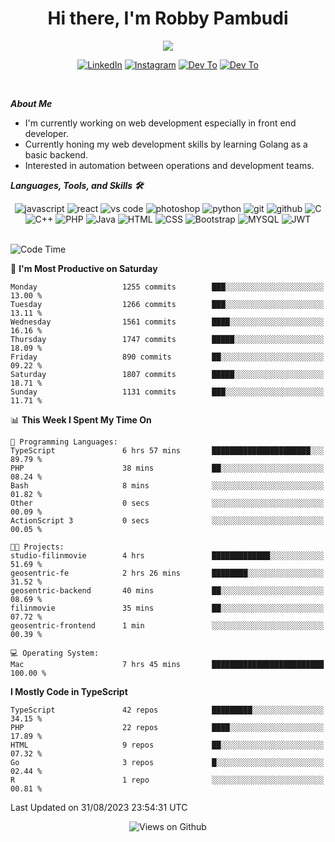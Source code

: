 <div align="center">
   <h1>Hi there, I'm Robby Pambudi </h1>

<img src="https://pronoun.cyou/x/y?subject=He&object=Him&height=20"> 
</div>

<p align='center'>
   <a href="https://www.linkedin.com/in/robbypambudi" target="_blank"><img src="https://img.shields.io/badge/LinkedIn-0077B5?style=for-the-badge&logo=linkedin&logoColor=white" alt="LinkedIn"></a>
   <a href="https://www.instagram.com/robbypambudi" target="_blank"><img src="https://img.shields.io/badge/Instagram-E4405F?style=for-the-badge&logo=instagram&logoColor=white" alt="Instagram"></a>
   <a href="https://dev.to/robbypambudi" target="_blank"><img src="https://img.shields.io/badge/dev.to-0A0A0A?style=for-the-badge&logo=dev.to&logoColor=white" alt="Dev To"></a>
   <a href="https://www.facebook.com/robbyulungpambudi" target="_blank"><img src="https://img.shields.io/badge/Facebook-1877F2?style=for-the-badge&logo=facebook&logoColor=white" alt="Dev To"></a>

</p> <p>
<br>
   
***About Me***
   
- I'm currently working on web development especially in front end developer.
- Currently honing my web development skills by learning Golang as a basic backend.
- Interested in automation between operations and development teams.
 
   
***Languages, Tools, and Skills 🛠***

   <div align="center">
   <img src="https://img.shields.io/badge/JavaScript-F7DF1E?style=for-the-badge&logo=javascript&logoColor=black" alt="javascript" />
      <img src="https://img.shields.io/badge/React-61DAFB?style=for-the-badge&logo=react&logoColor=black" alt="react" />
      <img src="https://img.shields.io/badge/vs%20code-007ACC?style=for-the-badge&logo=visual%20studio%20code&logoColor=white" alt="vs code" />
      <img src="https://img.shields.io/badge/adobe%20photoshop-31A8FF?style=for-the-badge&logo=adobe%20photoshop&logoColor=white" alt="photoshop" />
      <img src="https://img.shields.io/badge/python-3776AB?style=for-the-badge&logo=python&logoColor=white" alt="python" />
      <img src="https://img.shields.io/badge/Git-F05032?style=for-the-badge&logo=git&logoColor=white" alt="git" />
      <img src="https://img.shields.io/badge/GitHub-100000?style=for-the-badge&logo=github&logoColor=white" alt="github" />
      <img src="https://img.shields.io/badge/c-%2300599C.svg?style=for-the-badge&logo=c&logoColor=white" alt="C" />
      <img src="https://img.shields.io/badge/c++-%2300599C.svg?style=for-the-badge&logo=c%2B%2B&logoColor=white" alt="C++" />   
      <img src="https://img.shields.io/badge/PHP-777BB4?style=for-the-badge&logo=php&logoColor=white" alt="PHP" />
      <img src="https://img.shields.io/badge/Java-ED8B00?style=for-the-badge&logo=java&logoColor=white" alt="Java"/>
      <img src="https://img.shields.io/badge/HTML5-E34F26?style=for-the-badge&logo=html5&logoColor=white" alt="HTML" />
      <img src="https://img.shields.io/badge/CSS-239120?&style=for-the-badge&logo=css3&logoColor=white" alt ="CSS" />
      <img src="https://img.shields.io/badge/Bootstrap-563D7C?style=for-the-badge&logo=bootstrap&logoColor=white" alt="Bootstrap" />
      <img src="https://img.shields.io/badge/MySQL-00000F?style=for-the-badge&logo=mysql&logoColor=white" alt="MYSQL" />
      <img src="https://img.shields.io/badge/json%20web%20tokens-323330?style=for-the-badge&logo=json-web-tokens&logoColor=pink" alt="JWT" />
      
   </div><br>
   
<!--START_SECTION:waka-->
![Code Time](http://img.shields.io/badge/Code%20Time-1%2C032%20hrs%2033%20mins-blue)

📅 **I'm Most Productive on Saturday** 

```text
Monday                   1255 commits        ███░░░░░░░░░░░░░░░░░░░░░░   13.00 % 
Tuesday                  1266 commits        ███░░░░░░░░░░░░░░░░░░░░░░   13.11 % 
Wednesday                1561 commits        ████░░░░░░░░░░░░░░░░░░░░░   16.16 % 
Thursday                 1747 commits        █████░░░░░░░░░░░░░░░░░░░░   18.09 % 
Friday                   890 commits         ██░░░░░░░░░░░░░░░░░░░░░░░   09.22 % 
Saturday                 1807 commits        █████░░░░░░░░░░░░░░░░░░░░   18.71 % 
Sunday                   1131 commits        ███░░░░░░░░░░░░░░░░░░░░░░   11.71 % 
```


📊 **This Week I Spent My Time On** 

```text
💬 Programming Languages: 
TypeScript               6 hrs 57 mins       ██████████████████████░░░   89.79 % 
PHP                      38 mins             ██░░░░░░░░░░░░░░░░░░░░░░░   08.24 % 
Bash                     8 mins              ░░░░░░░░░░░░░░░░░░░░░░░░░   01.82 % 
Other                    0 secs              ░░░░░░░░░░░░░░░░░░░░░░░░░   00.09 % 
ActionScript 3           0 secs              ░░░░░░░░░░░░░░░░░░░░░░░░░   00.05 % 

🐱‍💻 Projects: 
studio-filinmovie        4 hrs               █████████████░░░░░░░░░░░░   51.69 % 
geosentric-fe            2 hrs 26 mins       ████████░░░░░░░░░░░░░░░░░   31.52 % 
geosentric-backend       40 mins             ██░░░░░░░░░░░░░░░░░░░░░░░   08.69 % 
filinmovie               35 mins             ██░░░░░░░░░░░░░░░░░░░░░░░   07.72 % 
geosentric-frontend      1 min               ░░░░░░░░░░░░░░░░░░░░░░░░░   00.39 % 

💻 Operating System: 
Mac                      7 hrs 45 mins       █████████████████████████   100.00 % 
```

**I Mostly Code in TypeScript** 

```text
TypeScript               42 repos            █████████░░░░░░░░░░░░░░░░   34.15 % 
PHP                      22 repos            ████░░░░░░░░░░░░░░░░░░░░░   17.89 % 
HTML                     9 repos             ██░░░░░░░░░░░░░░░░░░░░░░░   07.32 % 
Go                       3 repos             █░░░░░░░░░░░░░░░░░░░░░░░░   02.44 % 
R                        1 repo              ░░░░░░░░░░░░░░░░░░░░░░░░░   00.81 % 
```




 Last Updated on 31/08/2023 23:54:31 UTC
<!--END_SECTION:waka-->

<div align="center">
<img src="https://komarev.com/ghpvc/?username=robbypambudi&color=green" alt="Views on Github" />
</div>

